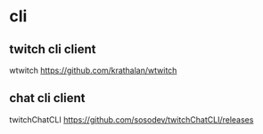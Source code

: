 # cli

## twitch cli client 

wtwitch https://github.com/krathalan/wtwitch

## chat cli client

twitchChatCLI https://github.com/sosodev/twitchChatCLI/releases
